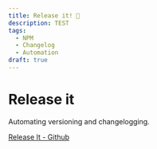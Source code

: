 ```yaml
---
title: Release it! 🚀
description: TEST
tags:
  - NPM
  - Changelog
  - Automation
draft: true
---
```


# Release it

Automating versioning and changelogging.

[Release It - Github](https://github.com/release-it/release-it)
